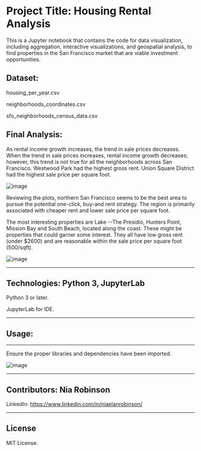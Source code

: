 # Project Title: Housing Rental Analysis

This is a Jupyter notebook that contains the code for data visualization, including aggregation, interactive visualizations, and geospatial analysis, to find properties in the San Francisco market that are viable investment opportunities.

Dataset:
---
housing_per_year.csv

neighborhoods_coordinates.csv

sfo_neighborhoods_census_data.csv

Final Analysis:
---
As rental income growth increases, the trend in sale prices decreases. When the trend in sale prices increases, rental income growth decreases; however, this trend is not true for all the neighborhoods across San Francisco. Westwood Park had the highest gross rent. Union Square District had the highest sale price per square foot.

![image](https://user-images.githubusercontent.com/34729547/183224755-9c5c2791-1236-4050-8e27-5d61f71ecb28.png)

Reviewing the plots, northern San Francisco seems to be the best area to pursue the potential one-click, buy-and rent strategy. The region is primarily associated with cheaper rent and lower sale price per square foot.

The most interesting properties are Lake --The Presidio, Hunters Point, Mission Bay and South Beach, located along the coast. These might be properties that could garner some interest. They all have low gross rent (under $2600) and are reasonable within the sale price per square foot (500/sqft).

![image](https://user-images.githubusercontent.com/34729547/183224720-5adb6fc3-3bf6-4066-8216-8979c5e27485.png)

---

## Technologies: Python 3, JupyterLab

Python 3 or later.

JupyterLab for IDE.

---

## Usage:
---

Ensure the proper libraries and dependencies have been imported.

![image](https://user-images.githubusercontent.com/34729547/183224858-086dd93e-c056-446b-ac2a-b76ccec738bf.png)


---

## Contributors: Nia Robinson

LinkedIn: https://www.linkedin.com/in/niaelanrobinson/

---

## License

MIT License.
